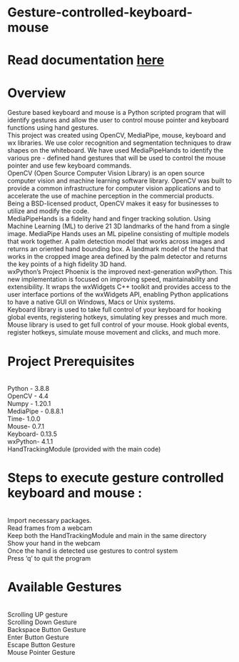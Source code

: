 # Gesture-controlled-keyboard-mouse

# Read documentation [here](https://docs.google.com/document/d/1aSa_Mv0raawaPSm4AwRGtHYQ7T6YZIL5VXjRaFWbxGI/edit?usp=sharing)

# Overview
Gesture based keyboard and mouse is a Python scripted program that will identify gestures and allow the user to control mouse pointer and keyboard functions using hand gestures.
<br/>This project was created using OpenCV, MediaPipe, mouse, keyboard and wx libraries. We use color recognition and segmentation techniques to draw shapes on the whiteboard. We have used MediaPipeHands to identify the various pre - defined hand gestures that will be used to control the mouse pointer and use few keyboard commands.
<br/>OpenCV (Open Source Computer Vision Library) is an open source computer vision and machine learning software library. OpenCV was built to provide a common infrastructure for computer vision applications and to accelerate the use of machine perception in the commercial products. Being a BSD-licensed product, OpenCV makes it easy for businesses to utilize and modify the code.
<br/>MediaPipeHands is a fidelity hand and finger tracking solution. Using Machine Learning (ML) to derive 21 3D landmarks of the hand from a single image. MediaPipe Hands uses an ML pipeline consisting of multiple models that work together. A palm detection model that works across images and returns an oriented hand bounding box. A landmark model of the hand that works in the cropped image area defined by the palm detector and returns the key points of a high fidelity 3D hand. 
<br/>wxPython’s Project Phoenix is the improved next-generation wxPython. This new implementation is focused on improving speed, maintainability and extensibility. It wraps the wxWidgets C++ toolkit and provides access to the user interface portions of the wxWidgets API, enabling Python applications to have a native GUI on Windows, Macs or Unix systems.
<br/>Keyboard library is used to take full control of your keyboard for hooking global events, registering hotkeys, simulating key presses and much more.
<br/>Mouse library is used to get full control of your mouse. Hook global events, register hotkeys, simulate mouse movement and clicks, and much more.

# Project Prerequisites
<br/>Python     -           3.8.8 
<br/>OpenCV    -         4.4
<br/>Numpy     -          1.20.1
<br/>MediaPipe  -       0.8.8.1
<br/>Time-		   1.0.0
<br/>Mouse-		   0.7.1
<br/>Keyboard-	   0.13.5
<br/>wxPython-  	   4.1.1
<br/>HandTrackingModule (provided with the main code)


# Steps to execute gesture controlled keyboard and mouse :
<br/>Import necessary packages.
<br/>Read frames from a webcam
<br/>Keep both the HandTrackingModule and main in the same directory
<br/>Show your hand in the webcam
<br/>Once the hand is detected use gestures to control system
<br/>Press ‘q’ to quit the program


# Available Gestures
<br/>Scrolling UP gesture
<br/>Scrolling Down Gesture
<br/>Backspace Button Gesture
<br/>Enter Button Gesture
<br/>Escape Button Gesture
<br/>Mouse Pointer Gesture











